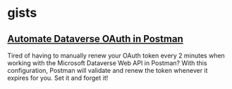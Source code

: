 # gists

## [Automate Dataverse OAuth in Postman](./postman-dataverse-oauth-refresh)

Tired of having to manually renew your OAuth token every 2 minutes when working with the Microsoft Dataverse Web API in Postman? With this configuration, Postman will validate and renew the token whenever it expires for you. Set it and forget it!